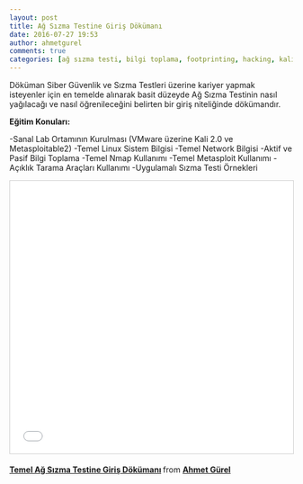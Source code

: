 ```yaml
---
layout: post
title: Ağ Sızma Testine Giriş Dökümanı
date: 2016-07-27 19:53
author: ahmetgurel
comments: true
categories: [ağ sızma testi, bilgi toplama, footprinting, hacking, kali linux, linux, metasploit, metasploitable, network pentest, network sızma testi, network temelleri, nmap, pentest, Siber Güvenlik, sızma testi, Sızma Testi Araçları (Pentest Tools), the harvester, white hat hacker]
---
```

Döküman Siber Güvenlik ve Sızma Testleri üzerine kariyer yapmak isteyenler için en temelde alınarak basit düzeyde Ağ Sızma Testinin nasıl yağılacağı ve nasıl öğrenileceğini belirten bir giriş niteliğinde dökümandır.

<strong>Eğitim Konuları:</strong>

-Sanal Lab Ortamının Kurulması (VMware üzerine Kali 2.0 ve Metasploitable2)
-Temel Linux Sistem Bilgisi
-Temel Network Bilgisi
-Aktif ve Pasif Bilgi Toplama
-Temel Nmap Kullanımı
-Temel Metasploit Kullanımı
-Açıklık Tarama Araçları Kullanımı
-Uygulamalı Sızma Testi Örnekleri
<p style="text-align: justify;"><iframe width="595" height="485" style="border: 1px solid #CCC; border-width: 1px; margin-bottom: 5px; max-width: 100%;" src="//www.slideshare.net/slideshow/embed_code/key/DvtV7SKQYLE3b" frameborder="0" marginwidth="0" marginheight="0" scrolling="no" allowfullscreen="allowfullscreen"> </iframe></p>

<div style="margin-bottom: 5px;"><strong> <a title="Temel Ağ Sızma Testine Giriş Dökümanı" href="//www.slideshare.net/secret/DvtV7SKQYLE3b" target="_blank">Temel Ağ Sızma Testine Giriş Dökümanı</a> </strong> from <strong><a href="//www.slideshare.net/AhmetGrel1" target="_blank">Ahmet Gürel</a></strong></div>
